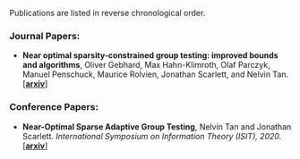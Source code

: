 Publications are listed in reverse chronological order. 

### Journal Papers:

- **Near optimal sparsity-constrained group testing: improved bounds and algorithms**, Oliver Gebhard, Max Hahn-Klimroth, Olaf Parczyk, Manuel Penschuck, Maurice Rolvien, Jonathan Scarlett, and Nelvin Tan. \[[**arxiv**](https://arxiv.org/abs/2004.11860)\]

### Conference Papers:

- **Near-Optimal Sparse Adaptive Group Testing**, Nelvin Tan and Jonathan Scarlett. _International Symposium on Information Theory (ISIT), 2020._ \[[**arxiv**](https://arxiv.org/abs/2004.03119v1)\]

